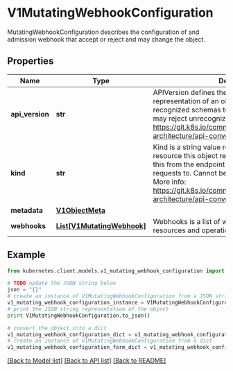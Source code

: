 # V1MutatingWebhookConfiguration

MutatingWebhookConfiguration describes the configuration of and admission webhook that accept or reject and may change the object.

## Properties

Name | Type | Description | Notes
------------ | ------------- | ------------- | -------------
**api_version** | **str** | APIVersion defines the versioned schema of this representation of an object. Servers should convert recognized schemas to the latest internal value, and may reject unrecognized values. More info: https://git.k8s.io/community/contributors/devel/sig-architecture/api-conventions.md#resources | [optional] 
**kind** | **str** | Kind is a string value representing the REST resource this object represents. Servers may infer this from the endpoint the kubernetes.client submits requests to. Cannot be updated. In CamelCase. More info: https://git.k8s.io/community/contributors/devel/sig-architecture/api-conventions.md#types-kinds | [optional] 
**metadata** | [**V1ObjectMeta**](V1ObjectMeta.md) |  | [optional] 
**webhooks** | [**List[V1MutatingWebhook]**](V1MutatingWebhook.md) | Webhooks is a list of webhooks and the affected resources and operations. | [optional] 

## Example

```python
from kubernetes.client.models.v1_mutating_webhook_configuration import V1MutatingWebhookConfiguration

# TODO update the JSON string below
json = "{}"
# create an instance of V1MutatingWebhookConfiguration from a JSON string
v1_mutating_webhook_configuration_instance = V1MutatingWebhookConfiguration.from_json(json)
# print the JSON string representation of the object
print V1MutatingWebhookConfiguration.to_json()

# convert the object into a dict
v1_mutating_webhook_configuration_dict = v1_mutating_webhook_configuration_instance.to_dict()
# create an instance of V1MutatingWebhookConfiguration from a dict
v1_mutating_webhook_configuration_form_dict = v1_mutating_webhook_configuration.from_dict(v1_mutating_webhook_configuration_dict)
```
[[Back to Model list]](../README.md#documentation-for-models) [[Back to API list]](../README.md#documentation-for-api-endpoints) [[Back to README]](../README.md)


